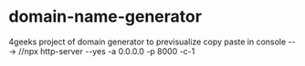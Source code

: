 # domain-name-generator
4geeks project of domain generator 
to previsualize copy paste in console ---> //npx http-server --yes -a 0.0.0.0 -p 8000 -c-1
